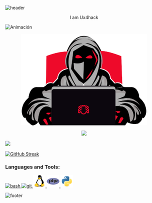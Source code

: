 ![header](https://capsule-render.vercel.app/api?type=wave&color=7B7D7D&height=150&section=header)
<p align="center">

<p align=center> I am Ux4hack </p>


![Animación](https://camo.githubusercontent.com/8e6a134de831ef4df2862ef650f262a5a42a3b8e2021c4d7d3d08639e948a3e5/68747470733a2f2f70726f626f742e6d656469612f526f6a4d6a34454746754c2e676966)



<p align="center">
<img width="80%" src="https://github.com/Ux4hack/Ux4hack/blob/main/ux4.gif" />
</p>

<p align=center> <img src=https://komarev.com/ghpvc/?username=ux4hack&color=FF0000&style=plastic /> </p>

<a href="https://github.com/Zachpocalypse/github-readme-stats"><img src="https://github-readme-stats.vercel.app/api?username=Ux4hack&show_icons=true&theme=dark&locale=es&cache_seconds=2500&show_border=true&icon_color=31ff0d&title_color=FF0000&bg_color=101010&include_all_commits=true"></a>

[![GitHub Streak](http://github-readme-streak-stats.herokuapp.com?user=Ux4hack&theme=dark&border_radius=8.5&locale=es&date_format=M%20j%5B%2C%20Y%5D&mode=weekly&type=png&ring=FF0000)](https://git.io/streak-stats)
  
<h3 align="left">Languages and Tools:</h3>
<p align="left"> <a href="https://www.gnu.org/software/bash/" target="_blank" rel="noreferrer"> <img src="https://www.vectorlogo.zone/logos/gnu_bash/gnu_bash-icon.svg" alt="bash" width="40" height="40"/> </a> <a href="https://git-scm.com/" target="_blank" rel="noreferrer"> <img src="https://www.vectorlogo.zone/logos/git-scm/git-scm-icon.svg" alt="git" width="40" height="40"/> </a> <a href="https://www.linux.org/" target="_blank" rel="noreferrer"> <img src="https://raw.githubusercontent.com/devicons/devicon/master/icons/linux/linux-original.svg" alt="linux" width="40" height="40"/> </a> <a href="https://www.php.net" target="_blank" rel="noreferrer"> <img src="https://raw.githubusercontent.com/devicons/devicon/master/icons/php/php-original.svg" alt="php" width="40" height="40"/> </a> <a href="https://www.python.org" target="_blank" rel="noreferrer"> <img src="https://raw.githubusercontent.com/devicons/devicon/master/icons/python/python-original.svg" alt="python" width="40" height="40"/> </a> </p>


![footer](https://capsule-render.vercel.app/api?type=wave&color=7B7D7D&height=150&section=footer)
